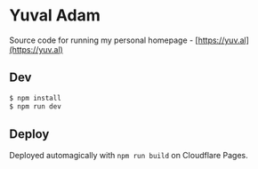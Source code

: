 # Yuval Adam

Source code for running my personal homepage - [https://yuv.al](https://yuv.al)

## Dev

```bash
$ npm install
$ npm run dev
```

## Deploy

Deployed automagically with `npm run build` on Cloudflare Pages.
